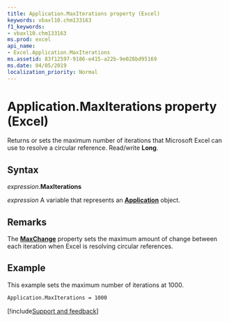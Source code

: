 ```yaml
---
title: Application.MaxIterations property (Excel)
keywords: vbaxl10.chm133163
f1_keywords:
- vbaxl10.chm133163
ms.prod: excel
api_name:
- Excel.Application.MaxIterations
ms.assetid: 83f12597-9186-e415-a22b-9e028bd95169
ms.date: 04/05/2019
localization_priority: Normal
---
```



# Application.MaxIterations property (Excel)

Returns or sets the maximum number of iterations that Microsoft Excel can use to resolve a circular reference. Read/write **Long**.


## Syntax

_expression_.**MaxIterations**

_expression_ A variable that represents an **[Application](Excel.Application(object).md)** object.


## Remarks

The **[MaxChange](Excel.Application.MaxChange.md)** property sets the maximum amount of change between each iteration when Excel is resolving circular references.


## Example

This example sets the maximum number of iterations at 1000.

```vb
Application.MaxIterations = 1000
```




[!include[Support and feedback](~/includes/feedback-boilerplate.md)]